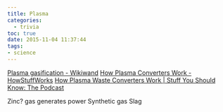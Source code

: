 ```yaml
---
title: Plasma
categories:
  - trivia
toc: true
date: 2015-11-04 11:37:44
tags:
- science
---
```


[Plasma gasification - Wikiwand](http://www.wikiwand.com/en/Plasma_gasification)
[How Plasma Converters Work - HowStuffWorks](http://science.howstuffworks.com/environmental/energy/plasma-converter.htm)
[How Plasma Waste Converters Work | Stuff You Should Know: The Podcast](http://www.stuffyoushouldknow.com/podcasts/please-listen-to-how-plasma-waste-converters-work/)

Zinc? gas generates power
Synthetic gas
Slag
